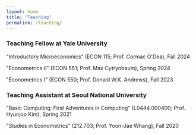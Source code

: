 ```yaml
---
layout: home
title: "Teaching"
permalink: /teaching/
---
```


### Teaching Fellow at Yale University

"Introductory Microeconomics" (ECON 115; Prof. Cormac O'Dea), Fall 2024

"Econometrics II" (ECON 551; Prof. Max Cytrynbaum), Spring 2024

"Econometrics I" (ECON 550; Prof. Donald W.K. Andrews), Fall 2023

### Teaching Assistant at Seoul National University

"Basic Computing: First Adventures in Computing" (L0444.000400; Prof. Hyunjoo Kim), Spring 2021

"Studies in Econometrics" (212.703; Prof. Yoon-Jae Whang), Fall 2020

